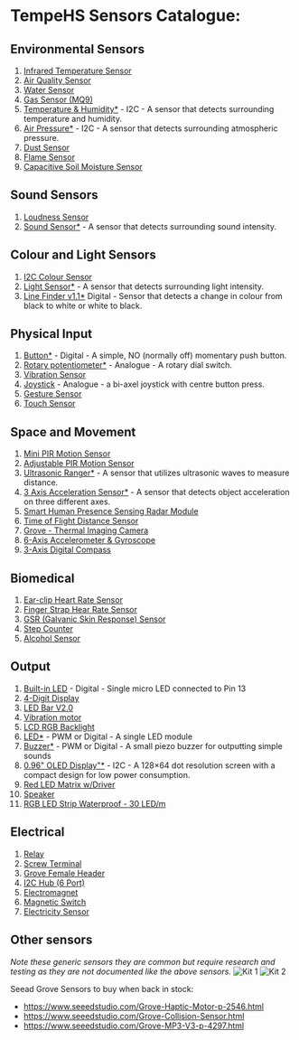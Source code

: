 # TempeHS Sensors Catalogue:

## Environmental Sensors
1. [Infrared Temperature Sensor]()
2. [Air Quality Sensor]()
3. [Water Sensor]()
4. [Gas Sensor (MQ9)](https://github.com/TempeHS/TempeHS_Ardunio_Boilerplate/tree/main/TempeHS_Sensor_Catalogue/Environment/Gas_Sensor_MQ9)
5. [Temperature & Humidity*]() - I2C - A sensor that detects surrounding temperature and humidity.
6. [Air Pressure*]() - I2C -  A sensor that detects surrounding atmospheric pressure.
7. [Dust Sensor]()
8. [Flame Sensor]()
9. [Capacitive Soil Moisture Sensor]()

## Sound Sensors
1. [Loudness Sensor]()
2. [Sound Sensor*]() - A sensor that detects surrounding sound intensity.

## Colour and Light Sensors
1. [I2C Colour Sensor]()
2. [Light Sensor*]() - A sensor that detects surrounding light intensity.
3. [Line Finder v1.1*]() Digital - Sensor that detects a change in colour from black to white or white to black.

## Physical Input
1. [Button*]() - Digital - A simple, NO (normally off) momentary push button.
2. [Rotary potentiometer*]() - Analogue - A rotary dial switch.
3. [Vibration Sensor]()
4. [Joystick]() - Analogue - a bi-axel joystick with centre button press.
5. [Gesture Sensor]()
6. [Touch Sensor]()

## Space and Movement
1. [Mini PIR Motion Sensor]()
2. [Adjustable PIR Motion Sensor]()
3. [Ultrasonic Ranger*]() - A sensor that utilizes ultrasonic waves to measure distance.
4. [3 Axis Acceleration Sensor*]() - A sensor that detects object acceleration on three different axes.
5. [Smart Human Presence Sensing Radar Module]()
6. [Time of Flight Distance Sensor]()
7. [Grove - Thermal Imaging Camera]()
8. [6-Axis Accelerometer & Gyroscope]()
9. [3-Axis Digital Compass](https://github.com/Seeed-Studio/Grove_3_Axis_Compass_V2.0_BMM150)

## Biomedical
1. [Ear-clip Heart Rate Sensor]()
2. [Finger Strap Hear Rate Sensor]()
3. [GSR (Galvanic Skin Response) Sensor]()
4. [Step Counter]()
5. [Alcohol Sensor]()

## Output
1. [Built-in LED]() - Digital - Single micro LED connected to Pin 13
3. [4-Digit Display]()
4. [LED Bar V2.0]()
5. [Vibration motor]()
6. [LCD RGB Backlight]()
7. [LED*]() - PWM or Digital - A single LED module
8. [Buzzer*]() - PWM or Digital - A small piezo buzzer for outputting simple sounds
9. [0.96" OLED Display"*]() - I2C - A 128×64 dot resolution screen with a compact design for low power consumption.
10. [Red LED Matrix w/Driver]()
11. [Speaker]()
12. [RGB LED Strip Waterproof - 30 LED/m]()

## Electrical
1. [Relay]()
2. [Screw Terminal](https://github.com/TempeHS/TempeHS_Ardunio_Boilerplate/tree/main/TempeHS_Sensor_Catalogue/Electrical/Screw_Termal)
3. [Grove Female Header](https://github.com/TempeHS/TempeHS_Ardunio_Boilerplate/tree/main/TempeHS_Sensor_Catalogue/Electrical/Grove_Female_Header)
4. [I2C Hub (6 Port)](https://github.com/TempeHS/TempeHS_Ardunio_Boilerplate/tree/main/TempeHS_Sensor_Catalogue/Electrical/I2C_Hub)
5. [Electromagnet]()
6. [Magnetic Switch]()
7. [Electricity Sensor]()

## Other sensors
*Note these generic sensors they are common but require research and testing as they are not documented like the above sensors.*
![Kit 1](https://github.com/TempeHS/TempeHS_Ardunio_Boilerplate/blob/main/TempeHS_Sensor_Catalogue/generic_sensor_kit1.png)
![Kit 2](https://github.com/TempeHS/TempeHS_Ardunio_Boilerplate/blob/main/TempeHS_Sensor_Catalogue/generic_sensor_kit2.png)

Seead Grove Sensors to buy when back in stock:
- https://www.seeedstudio.com/Grove-Haptic-Motor-p-2546.html
- https://www.seeedstudio.com/Grove-Collision-Sensor.html
- https://www.seeedstudio.com/Grove-MP3-V3-p-4297.html